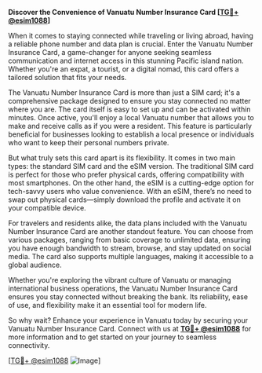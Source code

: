 **Discover the Convenience of Vanuatu Number Insurance Card [[TG💪+ @esim1088](https://t.me/s/esim1088)]**

When it comes to staying connected while traveling or living abroad, having a reliable phone number and data plan is crucial. Enter the Vanuatu Number Insurance Card, a game-changer for anyone seeking seamless communication and internet access in this stunning Pacific island nation. Whether you're an expat, a tourist, or a digital nomad, this card offers a tailored solution that fits your needs.

The Vanuatu Number Insurance Card is more than just a SIM card; it's a comprehensive package designed to ensure you stay connected no matter where you are. The card itself is easy to set up and can be activated within minutes. Once active, you'll enjoy a local Vanuatu number that allows you to make and receive calls as if you were a resident. This feature is particularly beneficial for businesses looking to establish a local presence or individuals who want to keep their personal numbers private.

But what truly sets this card apart is its flexibility. It comes in two main types: the standard SIM card and the eSIM version. The traditional SIM card is perfect for those who prefer physical cards, offering compatibility with most smartphones. On the other hand, the eSIM is a cutting-edge option for tech-savvy users who value convenience. With an eSIM, there’s no need to swap out physical cards—simply download the profile and activate it on your compatible device.

For travelers and residents alike, the data plans included with the Vanuatu Number Insurance Card are another standout feature. You can choose from various packages, ranging from basic coverage to unlimited data, ensuring you have enough bandwidth to stream, browse, and stay updated on social media. The card also supports multiple languages, making it accessible to a global audience.

Whether you're exploring the vibrant culture of Vanuatu or managing international business operations, the Vanuatu Number Insurance Card ensures you stay connected without breaking the bank. Its reliability, ease of use, and flexibility make it an essential tool for modern life.

So why wait? Enhance your experience in Vanuatu today by securing your Vanuatu Number Insurance Card. Connect with us at **[TG💪+ @esim1088](https://t.me/s/esim1088)** for more information and to get started on your journey to seamless connectivity.

[[TG💪+ @esim1088](https://t.me/s/esim1088) ![Image](https://i.postimg.cc/Y0z9fWf4/image.png)]